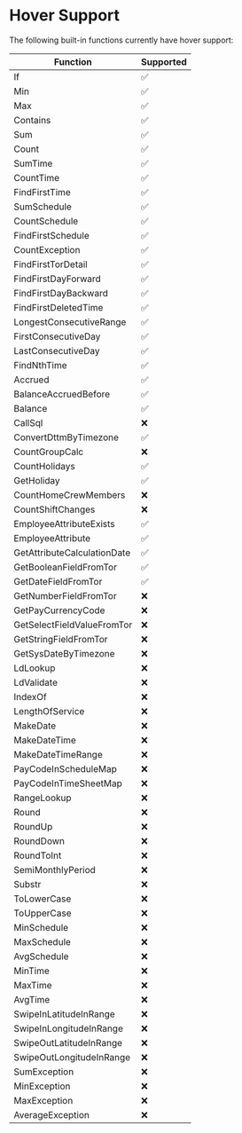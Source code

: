 # Hover Support

The following built-in functions currently have hover support:

| Function                    | Supported |
| --------------------------- | --------- |
| If                          | ✅        |
| Min                         | ✅        |
| Max                         | ✅        |
| Contains                    | ✅        |
| Sum                         | ✅        |
| Count                       | ✅        |
| SumTime                     | ✅        |
| CountTime                   | ✅        |
| FindFirstTime               | ✅        |
| SumSchedule                 | ✅        |
| CountSchedule               | ✅        |
| FindFirstSchedule           | ✅        |
| CountException              | ✅        |
| FindFirstTorDetail          | ✅        |
| FindFirstDayForward         | ✅        |
| FindFirstDayBackward        | ✅        |
| FindFirstDeletedTime        | ✅        |
| LongestConsecutiveRange     | ✅        |
| FirstConsecutiveDay         | ✅        |
| LastConsecutiveDay          | ✅        |
| FindNthTime                 | ✅        |
| Accrued                     | ✅        |
| BalanceAccruedBefore        | ✅        |
| Balance                     | ✅        |
| CallSql                     | :x:       |
| ConvertDttmByTimezone       | ✅        |
| CountGroupCalc              | :x:       |
| CountHolidays               | ✅        |
| GetHoliday                  | ✅        |
| CountHomeCrewMembers        | :x:       |
| CountShiftChanges           | :x:       |
| EmployeeAttributeExists     | ✅        |
| EmployeeAttribute           | ✅        |
| GetAttributeCalculationDate | ✅        |
| GetBooleanFieldFromTor      | ✅        |
| GetDateFieldFromTor         | ✅        |
| GetNumberFieldFromTor       | :x:       |
| GetPayCurrencyCode          | :x:       |
| GetSelectFieldValueFromTor  | :x:       |
| GetStringFieldFromTor       | :x:       |
| GetSysDateByTimezone        | :x:       |
| LdLookup                    | :x:       |
| LdValidate                  | :x:       |
| IndexOf                     | :x:       |
| LengthOfService             | :x:       |
| MakeDate                    | :x:       |
| MakeDateTime                | :x:       |
| MakeDateTimeRange           | :x:       |
| PayCodeInScheduleMap        | :x:       |
| PayCodeInTimeSheetMap       | :x:       |
| RangeLookup                 | :x:       |
| Round                       | :x:       |
| RoundUp                     | :x:       |
| RoundDown                   | :x:       |
| RoundToInt                  | :x:       |
| SemiMonthlyPeriod           | :x:       |
| Substr                      | :x:       |
| ToLowerCase                 | :x:       |
| ToUpperCase                 | :x:       |
| MinSchedule                 | :x:       |
| MaxSchedule                 | :x:       |
| AvgSchedule                 | :x:       |
| MinTime                     | :x:       |
| MaxTime                     | :x:       |
| AvgTime                     | :x:       |
| SwipeInLatitudeInRange      | :x:       |
| SwipeInLongitudeInRange     | :x:       |
| SwipeOutLatitudeInRange     | :x:       |
| SwipeOutLongitudeInRange    | :x:       |
| SumException                | :x:       |
| MinException                | :x:       |
| MaxException                | :x:       |
| AverageException            | :x:       |
